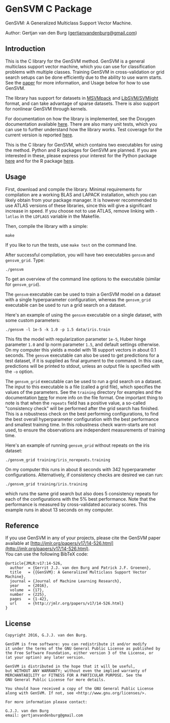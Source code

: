 GenSVM C Package
================

GenSVM: A Generalized Multiclass Support Vector Machine.

Author: Gertjan van den Burg (<gertjanvandenburg@gmail.com>)

Introduction
------------

This is the C library for the GenSVM method. GenSVM is a general multiclass 
support vector machine, which you can use for classification problems with 
multiple classes. Training GenSVM in cross-validation or grid search setups 
can be done efficiently due to the ability to use warm starts. See the 
[paper](http://jmlr.org/papers/v17/14-526.html) for more information, and 
Usage below for how to use GenSVM.

The library has support for datasets in 
[MSVMpack](https://members.loria.fr/FLauer/files/MSVMpack/MSVMpack.html) and 
[LibSVM/SVMlight](https://www.csie.ntu.edu.tw/~cjlin/libsvm/) format, and can 
take advantage of sparse datasets. There is also support for nonlinear GenSVM 
through kernels.

For documentation on how the library is implemented, see the Doxygen 
documentation available [here](https://gjjvdburg.github.io/gensvm/). There are 
also many unit tests, which you can use to further understand how the library 
works. Test coverage for the current version is reported 
[here](https://gjjvdburg.github.io/gensvm/cover).

This is the C library for GenSVM, which contains two executables for using the 
method. Python and R packages for GenSVM are planned. If you are interested in 
these, please express your interest for the Python package 
[here](https://github.com/GjjvdBurg/GenSVM/issues/1) and for the R package 
[here](https://github.com/GjjvdBurg/GenSVM/issues/2).

Usage
-----

First, download and compile the library. Minimal requirements for compilation 
are a working BLAS and LAPACK installation, which you can likely obtain from 
your package manager. It is however recommended to use ATLAS versions of these 
libraries, since this will give a significant increase in speed. If you choose 
not to use ATLAS, remove linking with ``-latlas`` in the ``LDFLAGS`` variable 
in the Makefile.

Then, compile the library with a simple:

    make

If you like to run the tests, use ``make test`` on the command line. 

After successful compilation, you will have two executables ``gensvm`` and 
``gensvm_grid``. Type:

    ./gensvm

To get an overview of the command line options to the executable (similar for 
``gensvm_grid``).

The ``gensvm`` executable can be used to train a GenSVM model on a dataset 
with a single hyperparameter configuration, whereas the ``gensvm_grid`` 
executable can be used to run a grid search on a dataset.

Here's an example of using the ``gensvm`` executable on a single dataset, with 
some custom parameters:

    ./gensvm -l 1e-5 -k 1.0 -p 1.5 data/iris.train

This fits the model with regularization parameter ``1e-5``, Huber hinge 
parameter ``1.0`` and lp norm parameter ``1.5``, and default settings 
otherwise. On my computer this yields a model with 18 support vectors in about 
0.1 seconds. The ``gensvm`` executable can also be used to get predictions for 
a test dataset, if it is supplied as final argument to the command. In this 
case, predictions will be printed to stdout, unless an output file is 
specified with the ``-o`` option.

The ``gensvm_grid`` executable can be used to run a grid search on a dataset.
The input to this executable is a file (called a grid file), which specifies 
the values of the parameters. See the ``training`` directory for examples and 
the documentation [here](https://gjjvdburg.github.io/gensvm/) for more info on 
the file format.  One important thing to note is that when the ``repeats`` 
field has a positive value, a so-called "consistency check" will be performed 
after the grid search has finished. This is a robustness check on the best 
performing configurations, to find the best overall hyperparameter 
configuration with the best performance and smallest training time. In this 
robustness check warm-starts are not used, to ensure the observations are 
independent measurements of training time.

Here's an example of running ``gensvm_grid`` without repeats on the iris 
dataset:

    ./gensvm_grid training/iris_norepeats.training

On my computer this runs in about 8 seconds with 342 hyperparameter 
configurations. Alternatively, if consistency checks are desired we can run:

    ./gensvm_grid training/iris.training

which runs the same grid search but also does 5 consistency repeats for each 
of the configurations with the 5% best performance. Note that the performance 
is measured by cross-validated accuracy scores. This example runs in about 13 
seconds on my computer.

Reference
---------

If you use GenSVM in any of your projects, please cite the GenSVM paper 
available at 
[http://jmlr.org/papers/v17/14-526.html](http://jmlr.org/papers/v17/14-526.html).  
You can use the following BibTeX code:

    @article{JMLR:v17:14-526,
      author  = {Gerrit J.J. van den Burg and Patrick J.F. Groenen},
      title   = {{GenSVM}: A Generalized Multiclass Support Vector Machine},
      journal = {Journal of Machine Learning Research},
      year    = {2016},
      volume  = {17},
      number  = {225},
      pages   = {1-42},
      url     = {http://jmlr.org/papers/v17/14-526.html}
    }

License
-------

    Copyright 2016, G.J.J. van den Burg.

    GenSVM is free software: you can redistribute it and/or modify
    it under the terms of the GNU General Public License as published by
    the Free Software Foundation, either version 3 of the License, or
    (at your option) any later version.

    GenSVM is distributed in the hope that it will be useful,
    but WITHOUT ANY WARRANTY; without even the implied warranty of
    MERCHANTABILITY or FITNESS FOR A PARTICULAR PURPOSE. See the
    GNU General Public License for more details.

    You should have received a copy of the GNU General Public License
    along with GenSVM. If not, see <http://www.gnu.org/licenses/>.

    For more information please contact:

    G.J.J. van den Burg
    email: gertjanvandenburg@gmail.com
